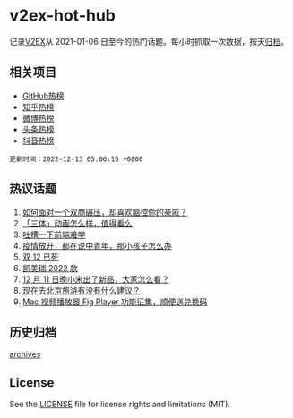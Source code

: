 # v2ex-hot-hub

 记录[V2EX](https://www.v2ex.com/)从 2021-01-06 日至今的热门话题。每小时抓取一次数据，按天[归档](archives)。
 
 ## 相关项目

- [GitHub热榜](https://github.com/snaildev/github-hot-hub)
- [知乎热榜](https://github.com/snaildev/zhihu-hot-hub)
- [微博热榜](https://github.com/snaildev/weibo-hot-hub)
- [头条热榜](https://github.com/snaildev/toutiao-hot-hub)
- [抖音热榜](https://github.com/snaildev/douyin-hot-hub)


 `更新时间：2022-12-13 05:06:15 +0800`

## 热议话题

1. [如何面对一个双商碾压，却喜欢脑控你的亲戚？](https://www.v2ex.com/t/901873)
1. [「三体」动画怎么样，值得看么](https://www.v2ex.com/t/901835)
1. [吐槽一下前端难学](https://www.v2ex.com/t/901829)
1. [疫情放开，都在说中青年，那小孩子怎么办](https://www.v2ex.com/t/901883)
1. [双 12 已死](https://www.v2ex.com/t/901832)
1. [凯美瑞 2022 款](https://www.v2ex.com/t/901910)
1. [12 月 11 日晚小米出了新品，大家怎么看？](https://www.v2ex.com/t/901826)
1. [现在去北京旅游有没有什么建议？](https://www.v2ex.com/t/901925)
1. [Mac 视频播放器 Fig Player 功能征集，顺便送兑换码](https://www.v2ex.com/t/901988)

## 历史归档

[archives](archives)

## License

See the [LICENSE](LICENSE) file for license rights and limitations (MIT).
